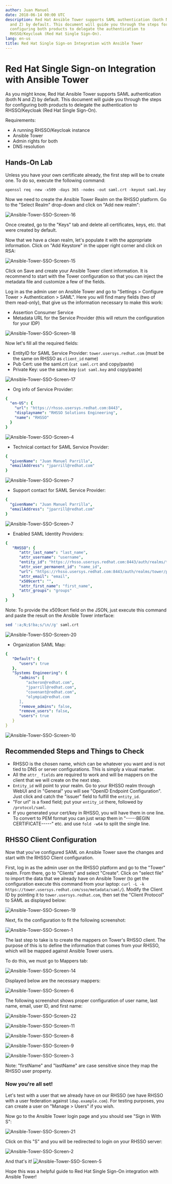 ```yaml
---
author: Juan Manuel
date: 2018-06-14 00:00 UTC
description: Red Hat Ansible Tower supports SAML authentication (both N
  and Z) by default. This document will guide you through the steps for
  configuring both products to delegate the authentication to
  RHSSO/Keycloak (Red Hat Single Sign-On).
lang: en-us
title: Red Hat Single Sign-on Integration with Ansible Tower
---
```


# Red Hat Single Sign-on Integration with Ansible Tower

As you might know, Red Hat Ansible Tower supports SAML authentication
(both N and Z) by default. This document will guide you through the
steps for configuring both products to delegate the authentication to
RHSSO/Keycloak (Red Hat Single Sign-On).

Requirements:

-   A running RHSSO/Keycloak instance
-   Ansible Tower
-   Admin rights for both
-   DNS resolution

## Hands-On Lab

Unless you have your own certificate already, the first step will be to
create one. To do so, execute the following command:

`openssl req -new -x509 -days 365 -nodes -out saml.crt -keyout saml.key`

Now we need to create the Ansible Tower Realm on the RHSSO platform. Go
to the "Select Realm" drop-down and click on "Add new realm":

![Ansible-Tower-SSO-Screen-16](/images/posts/archive/Ansible-Tower-SSO-Screen-16.png)

Once created, go to the "Keys" tab and delete all certificates, keys,
etc. that were created by default.

Now that we have a clean realm, let's populate it with the appropriate
information. Click on "Add Keystore" in the upper right corner and
click on RSA:

![Ansible-Tower-SSO-Screen-15](/images/posts/archive/Ansible-Tower-SSO-Screen-15.png)

Click on Save and create your Ansible Tower client information. It is
recommend to start with the Tower configuration so that you can inject
the metadata file and customize a few of the fields.

Log in as the admin user on Ansible Tower and go to "Settings >
Configure Tower > Authentication > SAML". Here you will find many
fields (two of them read-only), that give us the information necessary
to make this work:

-   Assertion Consumer Service
-   Metadata URL for the Service Provider (this will return the
    configuration for your IDP)

![Ansible-Tower-SSO-Screen-18](/images/posts/archive/Ansible-Tower-SSO-Screen-18.png)


Now let's fill all the required fields:

-   EntityID for SAML Service Provider: `tower.usersys.redhat.com` (must
    be the same on RHSSO as `client_id` name)
-   Pub Cert: use the saml.crt (`cat saml.crt` and copy/paste)
-   Private Key: use the same.key (`cat saml.key` and copy/paste)

![Ansible-Tower-SSO-Screen-17](/images/posts/archive/Ansible-Tower-SSO-Screen-17.png)

-   Org info of Service Provider:

```yml
{
  "en-US": {
    "url": "https://rhsso.usersys.redhat.com:8443",
    "displayname": "RHSSO Solutions Engineering",
    "name": "RHSSO"
  }
}
```

![Ansible-Tower-SSO-Screen-4](/images/posts/archive/Ansible-Tower-SSO-Screen-4.png)

-   Technical contact for SAML Service Provider:

```yml
{
  "givenName": "Juan Manuel Parrilla",
  "emailAddress": "jparrill@redhat.com"
}
```

![Ansible-Tower-SSO-Screen-7](/images/posts/archive/Ansible-Tower-SSO-Screen-7.png)

-   Support contact for SAML Service Provider:

```yml
{
  "givenName": "Juan Manuel Parrilla",
  "emailAddress": "jparrill@redhat.com"
}
```

![Ansible-Tower-SSO-Screen-7](/images/posts/archive/Ansible-Tower-SSO-Screen-7.png)

-   Enabled SAML Identity Providers:

```yml
{
   "RHSSO": {
      "attr_last_name": "last_name",
      "attr_username": "username",
      "entity_id": "https://rhsso.usersys.redhat.com:8443/auth/realms/tower",
      "attr_user_permanent_id": "name_id",
      "url": "https://rhsso.usersys.redhat.com:8443/auth/realms/tower/protocol/saml",
      "attr_email": "email",
      "x509cert": "",
      "attr_first_name": "first_name",
      "attr_groups": "groups"
   }
}
```

Note: To provide the x509cert field on the JSON, just execute this command and paste the result on the Ansible Tower interface:

```bash
sed ':a;N;$!ba;s/\n//g' saml.crt
```

![Ansible-Tower-SSO-Screen-20](/images/posts/archive/Ansible-Tower-SSO-Screen-20.png)


-   Organization SAML Map:

```yml
{
   "Default": {
      "users": true
   },
   "Systems Engineering": {
      "admins": [
         "acheron@redhat.com",
         "jparrill@redhat.com",
         "covenant@redhat.com",
         "olympia@redhat.com
      ],
      "remove_admins": false,
      "remove_users": false,
      "users": true
   }
}
```

![Ansible-Tower-SSO-Screen-10](/images/posts/archive/Ansible-Tower-SSO-Screen-10.png)

## Recommended Steps and Things to Check

-   RHSSO is the chosen name, which can be whatever you want and is not
    tied to DNS or server configurations. This is simply a visual
    marker.
-   All the `attr_ fields` are required to work and will be mappers on
    the client that we will create on the next step.
-   `Entity_id` will point to your realm. Go to your RHSSO realm through
    WebUI and in "General" you will see "OpenID Endpoint
    Configuration". Just click and catch the "issuer" field to
    fulfill the `entity_id`.
-   "For url" is a fixed field; put your `entity_id` there, followed by
    `/protocol/saml`.
-   If you generated your cert/key in RHSSO, you will have them in one
    line. To convert to PEM format you can just wrap them in
    "-----BEGIN CERTIFICATE-----" etc. and use `fold -w64` to
    split the single line.

## RHSSO Client Configuration

Now that you've configured SAML on Ansible Tower save the changes and
start with the RHSSO Client configuration.

First, log in as the admin user on the RHSSO platform and go to the
"Tower" realm. From there, go to "Clients" and select "Create". Click
on "select file" to import the data that we already have on Ansible
Tower (to get the configuration execute this command from your laptop:
`curl -L -k https://tower.usersys.redhat.com/sso/metadata/saml/`).
Modify the Client ID by pointing it to `tower.usersys.redhat.com`, then
set the "Client Protocol" to SAML as displayed below:

![Ansible-Tower-SSO-Screen-19](/images/posts/archive/Ansible-Tower-SSO-Screen-19.png)

Next, fix the configuration to fit the following screenshot:

![Ansible-Tower-SSO-Screen-1](/images/posts/archive/Ansible-Tower-SSO-Screen-1.png)

The last step to take is to create the mappers on Tower's RHSSO client.
The purpose of this is to define the information that comes from your
RHSSO, which will be mapped against Ansible Tower users.

To do this, we must go to Mappers tab:

![Ansible-Tower-SSO-Screen-14](/images/posts/archive/Ansible-Tower-SSO-Screen-14.png)

Displayed below are the necessary mappers:

![Ansible-Tower-SSO-Screen-6](/images/posts/archive/Ansible-Tower-SSO-Screen-6.png)

The following screenshot shows proper configuration of user name, last
name, email, user ID, and first name:

![Ansible-Tower-SSO-Screen-22](/images/posts/archive/Ansible-Tower-SSO-Screen-22.png)

![Ansible-Tower-SSO-Screen-11](/images/posts/archive/Ansible-Tower-SSO-Screen-11.png)

![Ansible-Tower-SSO-Screen-8](/images/posts/archive/Ansible-Tower-SSO-Screen-8.png)

![Ansible-Tower-SSO-Screen-9](/images/posts/archive/Ansible-Tower-SSO-Screen-9.png)

![Ansible-Tower-SSO-Screen-3](/images/posts/archive/Ansible-Tower-SSO-Screen-3.png)

Note: "firstName" and "lastName" are case sensitive since they map the RHSSO user property.

### Now you're all set!

Let's test with a user that we already have on our RHSSO (we have RHSSO
with a user federation against `ldap.example.com`). For testing
purposes, you can create a user on "Manage > Users" if you wish.

Now go to the Ansible Tower login page and you should see "Sign in With S":

![Ansible-Tower-SSO-Screen-21](/images/posts/archive/Ansible-Tower-SSO-Screen-21.png)

Click on this "S" and you will be redirected to login on your RHSSO
server:

![Ansible-Tower-SSO-Screen-2](/images/posts/archive/Ansible-Tower-SSO-Screen-2.png)

And that's it!
![Ansible-Tower-SSO-Screen-5](/images/posts/archive/Ansible-Tower-SSO-Screen-5.png)

Hope this was a helpful guide to Red Hat Single Sign-On integration with
Ansible Tower!
